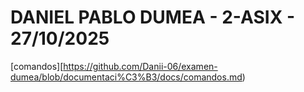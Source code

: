 # DANIEL PABLO DUMEA - 2-ASIX - 27/10/2025

[comandos][https://github.com/Danii-06/examen-dumea/blob/documentaci%C3%B3/docs/comandos.md)

